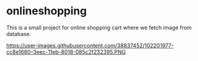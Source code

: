 # onlineshopping
This is a small project for online shopping cart where we fetch image from database.

https://user-images.githubusercontent.com/38837452/102201977-cc8e1680-3eec-11eb-8018-085c2f232395.PNG
